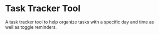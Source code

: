# Task Tracker Tool
A task tracker tool to help organize tasks with a specific day and time as well as toggle reminders.
